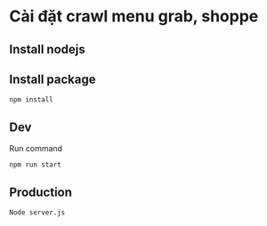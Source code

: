 # Cài đặt crawl menu grab, shoppe

## Install nodejs
## Install package
```
npm install
```
## Dev
Run command
```
npm run start
```

## Production

```
Node server.js
```